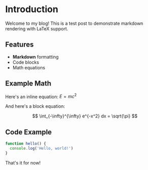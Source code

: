 # Introduction

Welcome to my blog! This is a test post to demonstrate markdown rendering with LaTeX support.

## Features

- **Markdown** formatting
- Code blocks
- Math equations

## Example Math

Here's an inline equation: $E = mc^2$

And here's a block equation:

$$
\int_{-\infty}^{\infty} e^{-x^2} dx = \sqrt{\pi}
$$

## Code Example

```javascript
function hello() {
  console.log('Hello, world!')
}
```

That's it for now!
